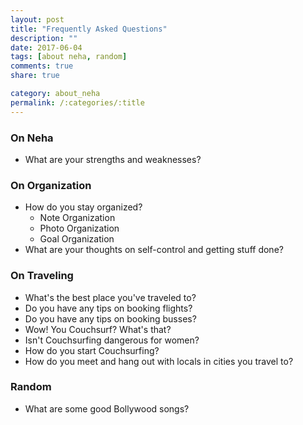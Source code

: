 ```yaml
---
layout: post
title: "Frequently Asked Questions"
description: ""
date: 2017-06-04
tags: [about neha, random]
comments: true
share: true

category: about_neha
permalink: /:categories/:title
--- 
```


### On Neha

* What are your strengths and weaknesses?

### On Organization

* How do you stay organized? 
	* Note Organization
	* Photo Organization
	* Goal Organization
* What are your thoughts on self-control and getting stuff done?


### On Traveling

* What's the best place you've traveled to? 
* Do you have any tips on booking flights?
* Do you have any tips on booking busses?
* Wow! You Couchsurf? What's that?
* Isn't Couchsurfing dangerous for women?
* How do you start Couchsurfing?
* How do you meet and hang out with locals in cities you travel to? 

### Random

* What are some good Bollywood songs? 
